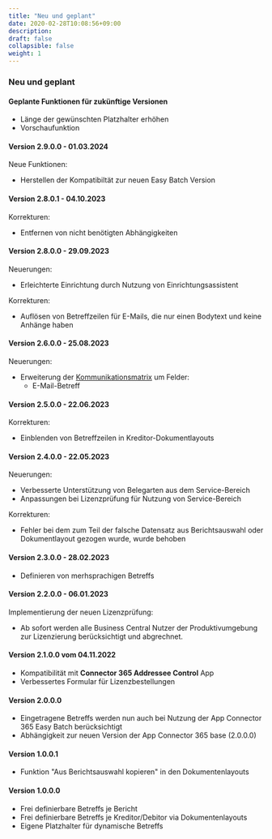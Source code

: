 ```yaml
---
title: "Neu und geplant"
date: 2020-02-28T10:08:56+09:00
description: 
draft: false
collapsible: false
weight: 1
---
```

### Neu und geplant

#### Geplante Funktionen für zukünftige Versionen
- Länge der gewünschten Platzhalter erhöhen
- Vorschaufunktion

#### Version 2.9.0.0 - 01.03.2024
Neue Funktionen:
- Herstellen der Kompatibiltät zur neuen Easy Batch Version

#### Version 2.8.0.1 - 04.10.2023
Korrekturen:
 - Entfernen von nicht benötigten Abhängigkeiten

#### Version 2.8.0.0 - 29.09.2023
Neuerungen:
 - Erleichterte Einrichtung durch Nutzung von Einrichtungsassistent

Korrekturen: 
 - Auflösen von Betreffzeilen für E-Mails, die nur einen Bodytext und keine Anhänge haben
 
#### Version 2.6.0.0 - 25.08.2023
Neuerungen:
 - Erweiterung der [Kommunikationsmatrix](/de-de/apps/base/first-steps/setup/communication-matrix/) um Felder:
    * E-Mail-Betreff

#### Version 2.5.0.0 - 22.06.2023
Korrekturen:
 - Einblenden von Betreffzeilen in Kreditor-Dokumentlayouts

#### Version 2.4.0.0 - 22.05.2023
Neuerungen: 
 - Verbesserte Unterstützung von Belegarten aus dem Service-Bereich
 - Anpassungen bei Lizenzprüfung für Nutzung von Service-Bereich 

Korrekturen:
 - Fehler bei dem zum Teil der falsche Datensatz aus Berichtsauswahl oder Dokumentlayout gezogen wurde, wurde behoben

#### Version 2.3.0.0 - 28.02.2023
- Definieren von merhsprachigen Betreffs
#### Version 2.2.0.0 - 06.01.2023
Implementierung der neuen Lizenzprüfung:
- Ab sofort werden alle Business Central Nutzer der Produktivumgebung zur Lizenzierung berücksichtigt und abgrechnet.

#### Version 2.1.0.0 vom 04.11.2022
 - Kompatibilität mit **Connector 365 Addressee Control** App
 - Verbessertes Formular für Lizenzbestellungen

#### Version 2.0.0.0
- Eingetragene Betreffs werden nun auch bei Nutzung der App Connector 365 Easy Batch berücksichtigt
- Abhängigkeit zur neuen Version der App Connector 365 base (2.0.0.0)

#### Version 1.0.0.1
- Funktion "Aus Berichtsauswahl kopieren" in den Dokumentenlayouts

#### Version 1.0.0.0
- Frei definierbare Betreffs je Bericht
- Frei definierbare Betreffs je Kreditor/Debitor via Dokumentenlayouts
- Eigene Platzhalter für dynamische Betreffs


